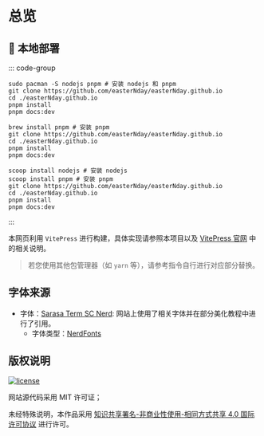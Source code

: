 # 总览

##  本地部署

::: code-group

```zsh{4,5} [Pacman]
sudo pacman -S nodejs pnpm # 安装 nodejs 和 pnpm
git clone https://github.com/easterNday/easterNday.github.io
cd ./easterNday.github.io
pnpm install
pnpm docs:dev
```


```bash{4,5} [HomeBrew]
brew install pnpm # 安装 pnpm
git clone https://github.com/easterNday/easterNday.github.io
cd ./easterNday.github.io
pnpm install
pnpm docs:dev
```


```shell{5,6} [Scoop]
scoop install nodejs # 安装 nodejs
scoop install pnpm # 安装 pnpm
git clone https://github.com/easterNday/easterNday.github.io
cd ./easterNday.github.io
pnpm install
pnpm docs:dev
```
:::

本网页利用 `VitePress` 进行构建，具体实现请参照本项目以及 [VitePress 官网](https://vitepress.dev) 中的相关说明。

> 若您使用其他包管理器（如 `yarn` 等），请参考指令自行进行对应部分替换。

## 字体来源

- 字体：[Sarasa Term SC Nerd](https://github.com/laishulu/Sarasa-Term-SC-Nerd): 网站上使用了相关字体并在部分美化教程中进行了引用。
    + 字体类型：[NerdFonts](https://www.nerdfonts.com)

## 版权说明

[![license](https://i.creativecommons.org/l/by-nc-sa/4.0/88x31.png)](http://creativecommons.org/licenses/by-nc-sa/4.0/)

网站源代码采用 MIT 许可证；

未经特殊说明，本作品采用 [知识共享署名-非商业性使用-相同方式共享 4.0 国际许可协议](http://creativecommons.org/licenses/by-nc-sa/4.0/) 进行许可。

